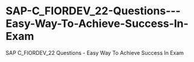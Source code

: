 # SAP-C_FIORDEV_22-Questions---Easy-Way-To-Achieve-Success-In-Exam
SAP C_FIORDEV_22 Questions - Easy Way To Achieve Success In Exam
